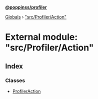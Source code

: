 **[@poppinss/profiler](../README.md)**

[Globals](../README.md) › ["src/Profiler/Action"](_src_profiler_action_.md)

# External module: "src/Profiler/Action"

## Index

### Classes

* [ProfilerAction](../classes/_src_profiler_action_.profileraction.md)